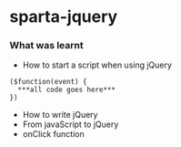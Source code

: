 # sparta-jquery

### What was learnt
- How to start a script when using jQuery
```
($function(event) {
  ***all code goes here***
})
```

- How to write jQuery
- From javaScript to jQuery
- onClick function
